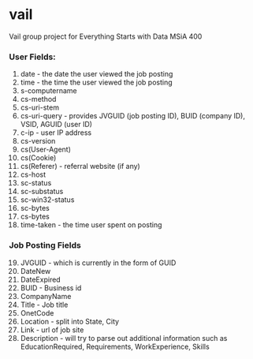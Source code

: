 # vail
Vail group project for Everything Starts with Data MSiA 400

### User Fields:

1.  date - the date the user viewed the job posting
2.  time - the time the user viewed the job posting
3.  s-computername
4.  cs-method
5.  cs-uri-stem
6.  cs-uri-query - provides JVGUID (job posting ID), BUID (company ID), VSID, AGUID (user ID)
7.  c-ip - user IP address
8.  cs-version
9.  cs(User-Agent)
10. cs(Cookie)
11. cs(Referer) - referral website (if any)
12. cs-host
13. sc-status
14. sc-substatus
15. sc-win32-status
16. sc-bytes
17. cs-bytes
18. time-taken - the time user spent on posting


### Job Posting Fields

19.  JVGUID - which is currently in the form of GUID
20.  DateNew
21.  DateExpired
22.  BUID - Business id
23.  CompanyName
24.  Title - Job title
25.  OnetCode
26.  Location - split into State, City
27.  Link - url of job site
28.  Description - will try to parse out additional information such as EducationRequired, Requirements, WorkExperience, Skills
  
